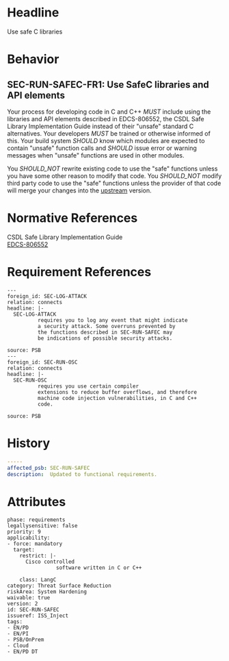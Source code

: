 # Headline

Use safe C libraries

# Behavior

## SEC-RUN-SAFEC-FR1: Use SafeC libraries and API elements

Your process for developing code in C and C++ _MUST_ include using the
libraries and API elements described in EDCS-806552, the CSDL Safe
Library Implementation Guide instead of their "unsafe" standard C
alternatives. Your developers _MUST_ be trained or otherwise informed
of this. Your build system _SHOULD_ know which modules are expected to
contain "unsafe" function calls and _SHOULD_ issue error or warning
messages when "unsafe" functions are used in other modules.

You _SHOULD_NOT_ rewrite existing code to use the "safe" functions
unless you have some other reason to modify that code. You
_SHOULD_NOT_ modify third party code to use the "safe" functions
unless the provider of that code will merge your changes into the
[upstream](#DEF_Upstream) version.

# Normative References

CSDL Safe Library Implementation Guide\
[EDCS-806552](https://docs.cisco.com/share/proxy/alfresco/url?docnum=EDCS-806552&ver=latest)

# Requirement References

    ---
    foreign_id: SEC-LOG-ATTACK
    relation: connects
    headline: |-
      SEC-LOG-ATTACK
              requires you to log any event that might indicate
              a security attack. Some overruns prevented by
              the functions described in SEC-RUN-SAFEC may
              be indications of possible security attacks.

    source: PSB
    ---
    foreign_id: SEC-RUN-OSC
    relation: connects
    headline: |-
      SEC-RUN-OSC
              requires you use certain compiler
              extensions to reduce buffer overflows, and therefore
              machine code injection vulnerabilities, in C and C++
              code.

    source: PSB

# History

```yaml
-----
affected_psb: SEC-RUN-SAFEC
description:  Updated to functional requirements.

```

# Attributes

    phase: requirements
    legallysensitive: false
    priority: 9
    applicability:
    - force: mandatory
      target:
        restrict: |-
          Cisco controlled
                    software written in C or C++

        class: LangC
    category: Threat Surface Reduction
    riskArea: System Hardening
    waivable: true
    version: 2
    id: SEC-RUN-SAFEC
    issueref: ISS_Inject
    tags:
    - EN/PD
    - EN/PI
    - PSB/OnPrem
    - Cloud
    - EN/PD DT
